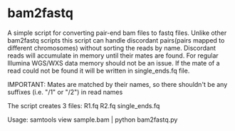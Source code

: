 # bam2fastq
A simple script for converting pair-end bam files to fastq files. Unlike other bam2fastq scripts this script can handle discordant pairs(pairs mapped to different chromosomes) without sorting the reads by name. Discordant reads will accumulate in memory until their mates are found. For regular Illumina WGS/WXS data memory should not be an issue. If the mate of a read could not be found it will be written in single_ends.fq file.

IMPORTANT: Mates are matched by their names, so there shouldn't be any suffixes (i.e. "/1" or "/2") in read names

The script creates 3 files:
R1.fq
R2.fq
single_ends.fq

Usage:
samtools view sample.bam | python bam2fastq.py
